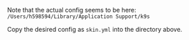 Note that the actual config seems to be here: `/Users/h598594/Library/Application Support/k9s`

Copy the desired config as `skin.yml` into the directory above.
